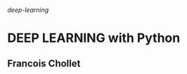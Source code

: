 ###### deep-learning                                                               
# DEEP LEARNING with Python      
## Francois Chollet
     
               
    
